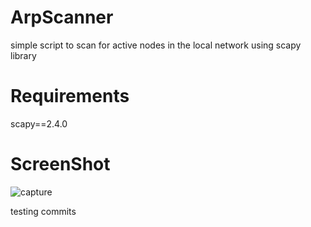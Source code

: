 # ArpScanner

simple script to scan for active nodes in the local network using scapy library


# Requirements

scapy==2.4.0
# ScreenShot 

![capture](https://user-images.githubusercontent.com/24301925/39486177-8877bd26-4d7b-11e8-9ec2-c604e1dbecf1.PNG)


testing commits
